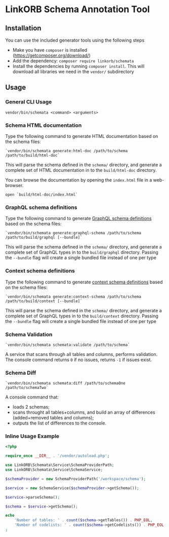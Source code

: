 LinkORB Schema Annotation Tool
==============================

## Installation

You can use the included generator tools using the following steps

* Make you have `composer` is installed (https://getcomposer.org/download/)
* Add the dependency: `composer require linkorb/schemata`
* Install the dependencies by running `composer install`. This will download all libraries we need in the `vendor/` subdirectory

## Usage

### General CLI Usage

`vendor/bin/schemata <command> <arguments>`

### Schema HTML documentation

Type the following command to generate HTML documentation based on the schema files:

    `vendor/bin/schemata generate:html-doc /path/to/schema /path/to/build/html-doc`

This will parse the schema defined in the `schema/` directory, and generate a complete set of HTML documentation in to the `build/html-doc` directory.

You can browse the documentation by opening the `index.html` file in a web-browser.

    open `build/html-doc/index.html`

### GraphQL schema definitions

Type the following command to generate [GraphQL schema definitions](https://graphql.org/learn/schema/) based on the schema files:

    `vendor/bin/schemata generate:graphql-schema /path/to/schema /path/to/build/graphql [--bundle]`

This will parse the schema defined in the `schema/` directory, and generate a complete set of GraphQL types in to the `build/graphql` directory. Passing the `--bundle` flag will create a single bundled file instead of one per type

### Context schema definitions

Type the following command to generate [context schema definitions](https://github.com/linkorb/context) based on the schema files:

    `vendor/bin/schemata generate:context-schema /path/to/schema /path/to/build/context [--bundle]`

This will parse the schema defined in the `schema/` directory, and generate a complete set of GraphQL types in to the `build/context` directory. Passing the `--bundle` flag will create a single bundled file instead of one per type

### Schema Validation

    `vendor/bin/schemata schemata:validate /path/to/schema`

A service that scans through all tables and columns, performs validation. The console command returns `0` if no issues, returns `-1` if issues exist.

### Schema Diff

    `vendor/bin/schemata schemata:diff /path/to/schemaOne /path/to/schemaTwo`

A console command that:

* loads 2 schemas;
* scans throught all tables+columns, and build an array of differences (added+removed tables and columns);
* outputs the list of differences to the console.

### Inline Usage Example

```php
<?php

require_once __DIR__ . '/vendor/autoload.php';

use LinkORB\Schemata\Service\SchemaProviderPath;
use LinkORB\Schemata\Service\SchemaService;

$schemaProvider = new SchemaProviderPath('/workspace/schema');

$service = new SchemaService($schemaProvider->getSchema());

$service->parseSchema();

$schema = $service->getSchema();

echo
    'Number of tables: ' . count($schema->getTables()) . PHP_EOL,
    'Number of codelists: ' . count($schema->getCodelists()) . PHP_EOL
;

```
